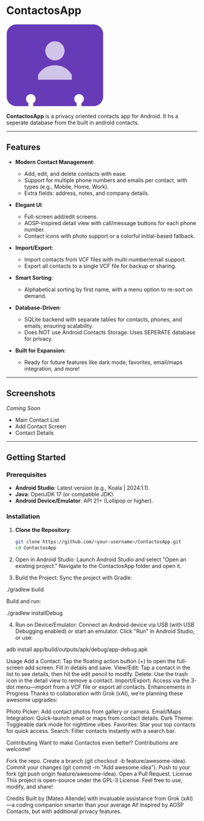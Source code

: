 # ContactosApp

![Contactos Icon](app/src/main/res/drawable/ic_contact_icon.png)

**ContactosApp** is a privacy oriented contacts app for Android.  It hs a seperate database from the built in android contacts. 

---

## Features

- **Modern Contact Management**:
  - Add, edit, and delete contacts with ease.
  - Support for multiple phone numbers and emails per contact, with types (e.g., Mobile, Home, Work).
  - Extra fields: address, notes, and company details.

- **Elegant UI**:
  - Full-screen add/edit screens.
  - AOSP-inspired detail view with call/message buttons for each phone number.
  - Contact icons with photo support or a colorful initial-based fallback.

- **Import/Export**:
  - Import contacts from VCF files with multi-number/email support.
  - Export all contacts to a single VCF file for backup or sharing.

- **Smart Sorting**:
  - Alphabetical sorting by first name, with a menu option to re-sort on demand.

- **Database-Driven**:
  - SQLite backend with separate tables for contacts, phones, and emails, ensuring scalability.
  - Does NOT use Android Contacts Storage.  Uses SEPERATE database for privacy. 

- **Built for Expansion**:
  - Ready for future features like dark mode, favorites, email/maps integration, and more!

---

## Screenshots

*Coming Soon*
- Main Contact List
- Add Contact Screen
- Contact Details

---

## Getting Started

### Prerequisites
- **Android Studio**: Latest version (e.g., Koala | 2024.1.1).
- **Java**: OpenJDK 17 (or compatible JDK).
- **Android Device/Emulator**: API 21+ (Lollipop or higher).

### Installation
1. **Clone the Repository**:
   ```bash
   git clone https://github.com/<your-username>/ContactosApp.git
   cd ContactosApp
2.  Open in Android Studio:
Launch Android Studio and select "Open an existing project."
Navigate to the ContactosApp folder and open it.

3.  Build the Project:
Sync the project with Gradle:
   
./gradlew build

Build and run:

./gradlew installDebug

4.  Run on Device/Emulator:
Connect an Android device via USB (with USB Debugging enabled) or start an emulator.
Click "Run" in Android Studio, or use:
  
adb install app/build/outputs/apk/debug/app-debug.apk

Usage
Add a Contact: Tap the floating action button (+) to open the full-screen add screen. Fill in details and save.
View/Edit: Tap a contact in the list to see details, then hit the edit pencil to modify.
Delete: Use the trash icon in the detail view to remove a contact.
Import/Export: Access via the 3-dot menu—import from a VCF file or export all contacts.
Enhancements in Progress
Thanks to collaboration with Grok (xAI), we’re planning these awesome upgrades:

Photo Picker: Add contact photos from gallery or camera.
Email/Maps Integration: Quick-launch email or maps from contact details.
Dark Theme: Toggleable dark mode for nighttime vibes.
Favorites: Star your top contacts for quick access.
Search: Filter contacts instantly with a search bar.

Contributing
Want to make Contactos even better? Contributions are welcome!

Fork the repo.
Create a branch (git checkout -b feature/awesome-idea).
Commit your changes (git commit -m "Add awesome idea").
Push to your fork (git push origin feature/awesome-idea).
Open a Pull Request.
License
This project is open-source under the GPL-3 License. Feel free to use, modify, and share!

Credits
Built by [Mateo Allende] with invaluable assistance from Grok (xAI)—a coding companion smarter than your average AI!
Inspired by AOSP Contacts, but with additional privacy features. 
